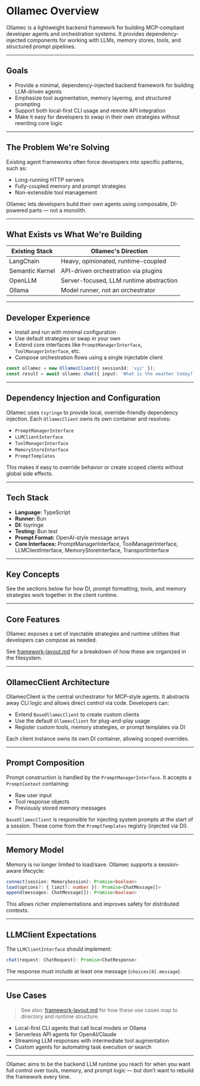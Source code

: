 # Ollamec Overview

Ollamec is a lightweight backend framework for building MCP-compliant developer agents and orchestration systems. It provides dependency-injected components for working with LLMs, memory stores, tools, and structured prompt pipelines.

---

## Goals

- Provide a minimal, dependency-injected backend framework for building LLM-driven agents
- Emphasize tool augmentation, memory layering, and structured prompting
- Support both local-first CLI usage and remote API integration
- Make it easy for developers to swap in their own strategies without rewriting core logic

---

## The Problem We're Solving

Existing agent frameworks often force developers into specific patterns, such as:
- Long-running HTTP servers
- Fully-coupled memory and prompt strategies
- Non-extensible tool management

Ollamec lets developers build their own agents using composable, DI-powered parts — not a monolith.

---

## What Exists vs What We're Building

| Existing Stack         | Ollamec's Direction                                   |
|------------------------|--------------------------------------------------------|
| LangChain             | Heavy, opinionated, runtime-coupled                   |
| Semantic Kernel       | API-driven orchestration via plugins                  |
| OpenLLM               | Server-focused, LLM runtime abstraction               |
| Ollama                | Model runner, not an orchestrator                     |

---

## Developer Experience

- Install and run with minimal configuration
- Use default strategies or swap in your own
- Extend core interfaces like `PromptManagerInterface`, `ToolManagerInterface`, etc.
- Compose orchestration flows using a single injectable client

```ts
const ollamec = new OllamecClient({ sessionId: 'xyz' });
const result = await ollamec.chat({ input: 'What is the weather today?' });
```

---

## Dependency Injection and Configuration

Ollamec uses `tsyringe` to provide local, override-friendly dependency injection. Each `OllamecClient` owns its own container and resolves:

- `PromptManagerInterface`
- `LLMClientInterface`
- `ToolManagerInterface`
- `MemoryStoreInterface`
- `PromptTemplates`

This makes it easy to override behavior or create scoped clients without global side effects.

---

## Tech Stack

- **Language:** TypeScript
- **Runner:** Bun
- **DI:** tsyringe
- **Testing:** Bun test
- **Prompt Format:** OpenAI-style message arrays
- **Core Interfaces:** PromptManagerInterface, ToolManagerInterface, LLMClientInterface, MemoryStoreInterface, TransportInterface

---

## Key Concepts

See the sections below for how DI, prompt formatting, tools, and memory strategies work together in the client runtime.

---

## Core Features

Ollamec exposes a set of injectable strategies and runtime utilities that developers can compose as needed.

See [framework-layout.md](./framework-layout.md) for a breakdown of how these are organized in the filesystem.

---

## OllamecClient Architecture

OllamecClient is the central orchestrator for MCP-style agents. It abstracts away CLI logic and allows direct control via code. Developers can:

- Extend `BaseOllamecClient` to create custom clients
- Use the default `OllamecClient` for plug-and-play usage
- Register custom tools, memory strategies, or prompt templates via DI

Each client instance owns its own DI container, allowing scoped overrides.

---

## Prompt Composition

Prompt construction is handled by the `PromptManagerInterface`. It accepts a `PromptContext` containing:

- Raw user input
- Tool response objects
- Previously stored memory messages

`BaseOllamecClient` is responsible for injecting system prompts at the start of a session. These come from the `PromptTemplates` registry (injected via DI).

---

## Memory Model

Memory is no longer limited to load/save. Ollamec supports a session-aware lifecycle:

```ts
connect(session: MemorySession): Promise<boolean>
load(options?: { limit?: number }): Promise<ChatMessage[]>
append(messages: ChatMessage[]): Promise<boolean>
```

This allows richer implementations and improves safety for distributed contexts.

---

## LLMClient Expectations

The `LLMClientInterface` should implement:

```ts
chat(request: ChatRequest): Promise<ChatResponse>
```

The response must include at least one message (`choices[0].message`).

---



## Use Cases

> See also: [framework-layout.md](./framework-layout.md) for how these use cases map to directory and runtime structure.


- Local-first CLI agents that call local models or Ollama
- Serverless API agents for OpenAI/Claude
- Streaming LLM responses with intermediate tool augmentation
- Custom agents for automating task execution or search

---

Ollamec aims to be the backend LLM runtime you reach for when you want full control over tools, memory, and prompt logic — but don’t want to rebuild the framework every time.

